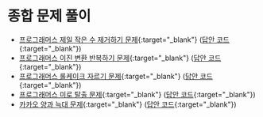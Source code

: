 # 종합 문제 풀이

- [프로그래머스 제일 작은 수 제거하기 문제](https://school.programmers.co.kr/learn/courses/30/lessons/12935){:target="_blank"} ([답안 코드](https://github.com/abel-shin/pccp-java/blob/main/src/day4/Solution4.java){:target="_blank"})
- [프로그래머스 이진 변환 반복하기 문제](https://school.programmers.co.kr/learn/courses/30/lessons/70129){:target="_blank"} ([답안 코드](https://github.com/abel-shin/pccp-java/blob/main/src/day4/Solution5.java){:target="_blank"})
- [프로그래머스 롤케이크 자르기 문제](https://school.programmers.co.kr/learn/courses/30/lessons/132265){:target="_blank"} ([답안 코드](https://github.com/abel-shin/pccp-java/blob/main/src/day4/Solution6.java){:target="_blank"})
- [프로그래머스 미로 탈출 문제](https://school.programmers.co.kr/learn/courses/30/lessons/159993){:target="_blank"} ([답안 코드](https://github.com/abel-shin/pccp-java/blob/main/src/day4/Solution7.java){:target="_blank"})
- [카카오 양과 늑대 문제](https://school.programmers.co.kr/learn/courses/30/lessons/92343){:target="_blank"} ([답안 코드](https://github.com/abel-shin/pccp-java/blob/main/src/day4/Solution8.java){:target="_blank"})